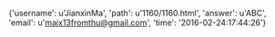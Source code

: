 {'username': u'JianxinMa', 'path': u'1160/1160.html', 'answer': u'ABC', 'email': u'majx13fromthu@gmail.com', 'time': '2016-02-24:17:44:26'}
